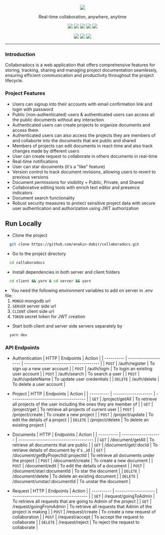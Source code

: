<p align="center">
  <img src="https://anakin-dabir.github.io/public/collabs.png" />
</p>
<p align="center">Real-time collaboration, anywhere, anytime</p>
<p align="center">
<img src="https://img.shields.io/badge/react-v18.2-teal" />
<img src="https://img.shields.io/badge/redux-v5.0.1-purple" />
<img src="https://img.shields.io/badge/express-v4.18.2-blue" />
<img src="https://img.shields.io/badge/mongoose-v8.1.2-darkgreen" />
<img src="https://img.shields.io/badge/socket.io-v4.7.4-white" />
</p>
<p align="center">
<img src="https://img.shields.io/badge/@mui/material-v5.15.7-darkblue" />
<img src="https://img.shields.io/badge/@tiptap/react-v2.2.4-orange" />
<img src="https://img.shields.io/badge/tailwindcss-v3.4.1-cadetblue" />

</p>

<hr />

### Introduction

Collaboradocs is a web application that offers comprehensive features for storing, tracking, sharing and managing project documentation seamlessly, ensuring efficient communication and productivity throughout the project lifecycle.

### Project Features

- Users can signup into their accounts with email confirmation link and login with password
- Public (non-authenticated) users & authenticated users can access all the public documents without any interaction
- Authenticated users can create projects to organize documents and access them
- Authenticated users can also access the projects they are members of and collaborte into the documents that are public and shared
- Members of projects can edit documents in react-time and also track changes made by different users
- User can create request to collaborate in others documents in real-time
- Real-time notifications
- User can star documents (it's a "like" feature)
- Version control to track document revisions, allowing users to revert to previous versions
- Document permissions for visibility = Public, Private, and Shared
- Collaborative editing tools with enrich text editor and presence indicators
- Document search functionality
- Robust security measures to protect sensitive project data with secure user authentication and authorization using JWT authorization

## Run Locally

- Clone the project

```bash
  git clone https://github.com/anakin-dabir/collaboradocs.git
```

- Go to the project directory

```bash
  cd collaboradocs
```

- Install dependencies in both server and client folders

```bash
  cd client && yarn & cd server && yarn
```

<li>You need the following environment variables to add on server in .env file:
<ol>
<li>
<code>MONGO</code> mongodb url</li>
<li>
<code>SERVER</code> server side url</li>
<li>
<code>CLIENT</code> client side url</li>
<li>
<code>TOKEN</code> secret token for JWT creation</li>
</ol>
</li>

- Start both client and server side servers separately by

```bash
  yarn dev
```

### API Endpoints

- Authentication
  | HTTP | Endpoints | Action |
  | ---------- | -------------------- | -------------------------------------- |
  | `POST` | /auth/register | To sign up a new user account |
  | `POST` | /auth/login | To login an existing user account |
  | `POST` | /auth/search | To search a user |
  | `POST` | /auth/updateName | To update user credentials |
  | `DELETE` | /auth/delete | To delete a user account |

- Project
  | HTTP | Endpoints | Action |
  | ---------- | -------------------- | -------------------------------------- |
  | `GET` | /project/getAll | To retrieve all projects of the user including the ones they are member of |
  | `GET` | /project/get | To retrieve all projects of current user |
  | `POST` | /project/create | To create a new project |
  | `POST` | /project/update | To edit the details of a project |
  | `DELETE` | /project/delete | To delete an existing project |

- Documents
  | HTTP | Endpoints | Action |
  | ---------- | -------------------- | -------------------------------------- |
  | `GET` | /document/getAll | To retrieve all documents that are public |
  | `GET` | /document/get/:docId | To retrieve details of document by it's \_id |
  | `GET` | /document/getByProjectId/:projectId | To retrieve all documents under the project |
  | `POST` | /document/create | To create a new document |
  | `POST` | /document/edit | To edit the details of a document |
  | `POST` | /document/star/:documentId | To star the document |
  | `DELETE` | /document/delete | To delete an existing document |
  | `DELETE` | /document/unstar/:documentId | To unstar the document |

- Request
  | HTTP | Endpoints | Action |
  | ---------- | -------------------- | -------------------------------------- |
  | `GET` | /request/goingToAdmin | To retrieve all requests that are going to Admin of the project |
  | `GET` | /request/goingFromAdmin | To retrieve all requests that Admin of the project is making |
  | `POST` | /request/create | To create a new request of collaboration |
  | `POST` | /request/accept | To accept the request to collaborate |
  | `DELETE` | /request/reject | To reject the request to collaborate |
